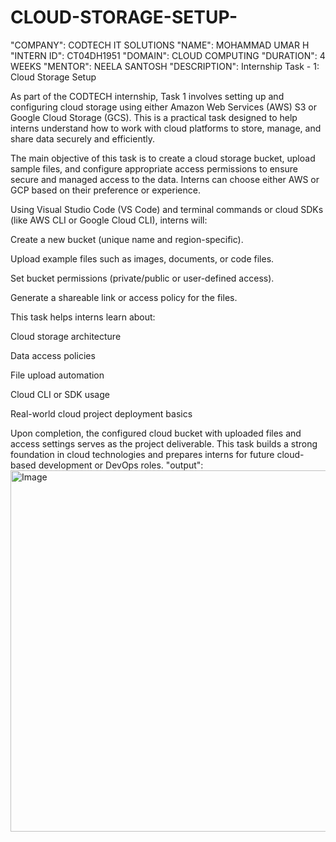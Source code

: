 # CLOUD-STORAGE-SETUP-
"COMPANY": CODTECH IT SOLUTIONS 
"NAME": MOHAMMAD UMAR H
"INTERN ID": CT04DH1951
"DOMAIN": CLOUD COMPUTING 
"DURATION": 4 WEEKS
"MENTOR": NEELA SANTOSH
"DESCRIPTION": Internship Task - 1: Cloud Storage Setup

As part of the CODTECH internship, Task 1 involves setting up and configuring cloud storage using either Amazon Web Services (AWS) S3 or Google Cloud Storage (GCS). This is a practical task designed to help interns understand how to work with cloud platforms to store, manage, and share data securely and efficiently.

The main objective of this task is to create a cloud storage bucket, upload sample files, and configure appropriate access permissions to ensure secure and managed access to the data. Interns can choose either AWS or GCP based on their preference or experience.

Using Visual Studio Code (VS Code) and terminal commands or cloud SDKs (like AWS CLI or Google Cloud CLI), interns will:

Create a new bucket (unique name and region-specific).

Upload example files such as images, documents, or code files.

Set bucket permissions (private/public or user-defined access).

Generate a shareable link or access policy for the files.


This task helps interns learn about:

Cloud storage architecture

Data access policies

File upload automation

Cloud CLI or SDK usage

Real-world cloud project deployment basics


Upon completion, the configured cloud bucket with uploaded files and access settings serves as the project deliverable. This task builds a strong foundation in cloud technologies and prepares interns for future cloud-based development or DevOps roles.
"output":<img width="1084" height="578" alt="Image" src="https://github.com/user-attachments/assets/252c57f0-30b7-4972-b3b8-a3e695ff36ba" />
